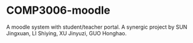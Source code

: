 # COMP3006-moodle
A moodle system with student/teacher portal. A synergic project by SUN Jingxuan, LI Shiying, XU Jinyuzi, GUO Honghao.
